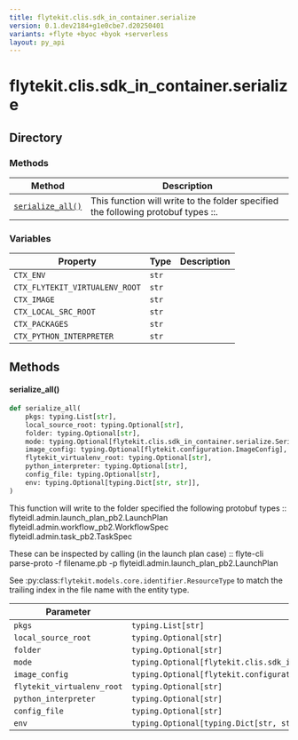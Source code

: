 ```yaml
---
title: flytekit.clis.sdk_in_container.serialize
version: 0.1.dev2184+g1e0cbe7.d20250401
variants: +flyte +byoc +byok +serverless
layout: py_api
---
```


# flytekit.clis.sdk_in_container.serialize

## Directory

### Methods

| Method | Description |
|-|-|
| [`serialize_all()`](#serialize_all) | This function will write to the folder specified the following protobuf types ::. |


### Variables

| Property | Type | Description |
|-|-|-|
| `CTX_ENV` | `str` |  |
| `CTX_FLYTEKIT_VIRTUALENV_ROOT` | `str` |  |
| `CTX_IMAGE` | `str` |  |
| `CTX_LOCAL_SRC_ROOT` | `str` |  |
| `CTX_PACKAGES` | `str` |  |
| `CTX_PYTHON_INTERPRETER` | `str` |  |

## Methods

#### serialize_all()

```python
def serialize_all(
    pkgs: typing.List[str],
    local_source_root: typing.Optional[str],
    folder: typing.Optional[str],
    mode: typing.Optional[flytekit.clis.sdk_in_container.serialize.SerializationMode],
    image_config: typing.Optional[flytekit.configuration.ImageConfig],
    flytekit_virtualenv_root: typing.Optional[str],
    python_interpreter: typing.Optional[str],
    config_file: typing.Optional[str],
    env: typing.Optional[typing.Dict[str, str]],
)
```
This function will write to the folder specified the following protobuf types ::
    flyteidl.admin.launch_plan_pb2.LaunchPlan
    flyteidl.admin.workflow_pb2.WorkflowSpec
    flyteidl.admin.task_pb2.TaskSpec

These can be inspected by calling (in the launch plan case) ::
    flyte-cli parse-proto -f filename.pb -p flyteidl.admin.launch_plan_pb2.LaunchPlan

See :py:class:`flytekit.models.core.identifier.ResourceType` to match the trailing index in the file name with the
entity type.


| Parameter | Type |
|-|-|
| `pkgs` | `typing.List[str]` |
| `local_source_root` | `typing.Optional[str]` |
| `folder` | `typing.Optional[str]` |
| `mode` | `typing.Optional[flytekit.clis.sdk_in_container.serialize.SerializationMode]` |
| `image_config` | `typing.Optional[flytekit.configuration.ImageConfig]` |
| `flytekit_virtualenv_root` | `typing.Optional[str]` |
| `python_interpreter` | `typing.Optional[str]` |
| `config_file` | `typing.Optional[str]` |
| `env` | `typing.Optional[typing.Dict[str, str]]` |

